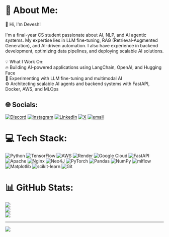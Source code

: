 # 💫 About Me:
👋 Hi, I'm Devesh!<br><br>I'm a final-year CS student passionate about AI, NLP, and AI agentic systems. My expertise lies in LLM fine-tuning, RAG (Retrieval-Augmented Generation), and AI-driven automation. I also have experience in backend development, optimizing data pipelines, and deploying scalable AI solutions.<br><br>💡 What I Work On:<br>🔥 Building AI-powered applications using LangChain, OpenAI, and Hugging Face<br>🧠 Experimenting with LLM fine-tuning and multimodal AI<br>⚙️ Architecting scalable AI agents and backend systems with FastAPI, Docker, AWS, and MLOps


## 🌐 Socials:
[![Discord](https://img.shields.io/badge/Discord-%237289DA.svg?logo=discord&logoColor=white)](https://discord.gg/https://discord.gg/cNr3C3QF) [![Instagram](https://img.shields.io/badge/Instagram-%23E4405F.svg?logo=Instagram&logoColor=white)](https://instagram.com/iamdeveshhhh) [![LinkedIn](https://img.shields.io/badge/LinkedIn-%230077B5.svg?logo=linkedin&logoColor=white)](https://linkedin.com/in/devesh1011) [![X](https://img.shields.io/badge/X-black.svg?logo=X&logoColor=white)](https://x.com/devesh_1011_) [![email](https://img.shields.io/badge/Email-D14836?logo=gmail&logoColor=white)](mailto:deveshk237@gmail.com) 

# 💻 Tech Stack:
![Python](https://img.shields.io/badge/python-3670A0?style=for-the-badge&logo=python&logoColor=ffdd54) ![TensorFlow](https://img.shields.io/badge/TensorFlow-%23FF6F00.svg?style=for-the-badge&logo=TensorFlow&logoColor=white) ![AWS](https://img.shields.io/badge/AWS-%23FF9900.svg?style=for-the-badge&logo=amazon-aws&logoColor=white) ![Render](https://img.shields.io/badge/Render-%46E3B7.svg?style=for-the-badge&logo=render&logoColor=white) ![Google Cloud](https://img.shields.io/badge/GoogleCloud-%234285F4.svg?style=for-the-badge&logo=google-cloud&logoColor=white) ![FastAPI](https://img.shields.io/badge/FastAPI-005571?style=for-the-badge&logo=fastapi) ![Apache](https://img.shields.io/badge/apache-%23D42029.svg?style=for-the-badge&logo=apache&logoColor=white) ![Nginx](https://img.shields.io/badge/nginx-%23009639.svg?style=for-the-badge&logo=nginx&logoColor=white) ![Neo4J](https://img.shields.io/badge/Neo4j-008CC1?style=for-the-badge&logo=neo4j&logoColor=white) ![PyTorch](https://img.shields.io/badge/PyTorch-%23EE4C2C.svg?style=for-the-badge&logo=PyTorch&logoColor=white) ![Pandas](https://img.shields.io/badge/pandas-%23150458.svg?style=for-the-badge&logo=pandas&logoColor=white) ![NumPy](https://img.shields.io/badge/numpy-%23013243.svg?style=for-the-badge&logo=numpy&logoColor=white) ![mlflow](https://img.shields.io/badge/mlflow-%23d9ead3.svg?style=for-the-badge&logo=numpy&logoColor=blue) ![Matplotlib](https://img.shields.io/badge/Matplotlib-%23ffffff.svg?style=for-the-badge&logo=Matplotlib&logoColor=black) ![scikit-learn](https://img.shields.io/badge/scikit--learn-%23F7931E.svg?style=for-the-badge&logo=scikit-learn&logoColor=white) ![Git](https://img.shields.io/badge/git-%23F05033.svg?style=for-the-badge&logo=git&logoColor=white)
# 📊 GitHub Stats:
![](https://github-readme-stats.vercel.app/api?username=devesh1011&theme=dark&hide_border=false&include_all_commits=true&count_private=true)<br/>
![](https://github-readme-streak-stats.herokuapp.com/?user=devesh1011&theme=dark&hide_border=false)<br/>
![](https://github-readme-stats.vercel.app/api/top-langs/?username=devesh1011&theme=dark&hide_border=false&include_all_commits=true&count_private=true&layout=compact)

---
[![](https://visitcount.itsvg.in/api?id=devesh1011&icon=0&color=0)](https://visitcount.itsvg.in)

<!-- Proudly created with GPRM ( https://gprm.itsvg.in ) -->
